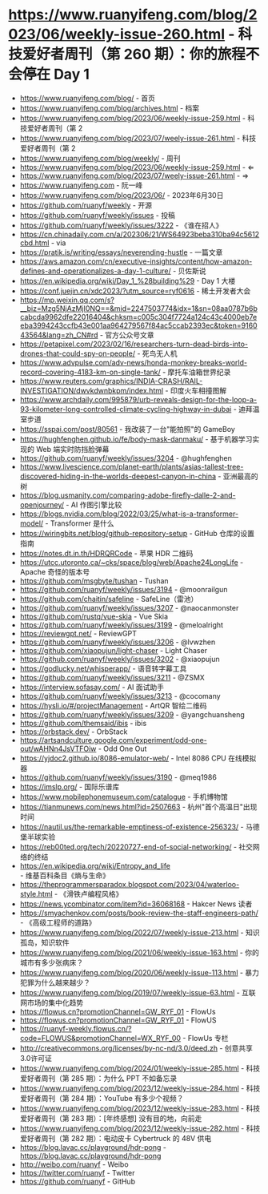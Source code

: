 # https://www.ruanyifeng.com/blog/2023/06/weekly-issue-260.html - 科技爱好者周刊（第 260 期）：你的旅程不会停在 Day 1

- https://www.ruanyifeng.com/blog/ - 首页
- https://www.ruanyifeng.com/blog/archives.html - 档案
- https://www.ruanyifeng.com/blog/2023/06/weekly-issue-259.html - 科技爱好者周刊（第 2
- https://www.ruanyifeng.com/blog/2023/07/weely-issue-261.html - 科技爱好者周刊（第 2
- https://www.ruanyifeng.com/blog/weekly/ - 周刊
- https://www.ruanyifeng.com/blog/2023/06/weekly-issue-259.html - ⇐
- https://www.ruanyifeng.com/blog/2023/07/weely-issue-261.html - ⇒
- https://www.ruanyifeng.com - 阮一峰
- https://www.ruanyifeng.com/blog/2023/06/ - 2023年6月30日
- https://github.com/ruanyf/weekly - 开源
- https://github.com/ruanyf/weekly/issues - 投稿
- https://github.com/ruanyf/weekly/issues/3222 - 《谁在招人》
- https://cn.chinadaily.com.cn/a/202306/21/WS64923beba310ba94c5612cbd.html - via
- https://pratik.is/writing/essays/neverending-hustle - 一篇文章
- https://aws.amazon.com/cn/executive-insights/content/how-amazon-defines-and-operationalizes-a-day-1-culture/ - 贝佐斯说
- https://en.wikipedia.org/wiki/Day_1_%28building%29 - Day 1 大楼
- https://conf.juejin.cn/xdc2023/?utm_source=ryf0616 - 稀土开发者大会
- https://mp.weixin.qq.com/s?__biz=Mzg5NjAzMjI0NQ==&mid=2247503774&idx=1&sn=08aa0787b6bcabcda9962dfe22016404&chksm=c005c304f7724a124c43c4000eb7eeba3994243ccfb43e001aa964279567f84ac5ccab2393ec&token=916043564&lang=zh_CN#rd - 官方公众号文章
- https://petapixel.com/2023/02/16/researchers-turn-dead-birds-into-drones-that-could-spy-on-people/ - 死鸟无人机
- https://www.advpulse.com/adv-news/honda-monkey-breaks-world-record-covering-4183-km-on-single-tank/ - 摩托车油箱世界纪录
- https://www.reuters.com/graphics/INDIA-CRASH/RAIL-INVESTIGATION/dwvkdwnbkpm/index.html - 印度火车相撞图解
- https://www.archdaily.com/995879/urb-reveals-design-for-the-loop-a-93-kilometer-long-controlled-climate-cycling-highway-in-dubai - 迪拜温室步道
- https://sspai.com/post/80561 - 我改装了一台"能拍照"的 GameBoy
- https://hughfenghen.github.io/fe/body-mask-danmaku/ - 基于机器学习实现的 Web 端实时防挡脸弹幕
- https://github.com/ruanyf/weekly/issues/3204 - @hughfenghen
- https://www.livescience.com/planet-earth/plants/asias-tallest-tree-discovered-hiding-in-the-worlds-deepest-canyon-in-china - 亚洲最高的树
- https://blog.usmanity.com/comparing-adobe-firefly-dalle-2-and-openjourney/ - AI 作图引擎比较
- https://blogs.nvidia.com/blog/2022/03/25/what-is-a-transformer-model/ - Transformer 是什么
- https://wiringbits.net/blog/github-repository-setup - GitHub 仓库的设置指南
- https://notes.dt.in.th/HDRQRCode - 苹果 HDR 二维码
- https://utcc.utoronto.ca/~cks/space/blog/web/Apache24LongLife - Apache 奇怪的版本号
- https://github.com/msgbyte/tushan - Tushan
- https://github.com/ruanyf/weekly/issues/3194 - @moonrailgun
- https://github.com/chaitin/safeline - SafeLine（雷池）
- https://github.com/ruanyf/weekly/issues/3207 - @naocanmonster
- https://github.com/rustq/vue-skia - Vue Skia
- https://github.com/ruanyf/weekly/issues/3199 - @meloalright
- https://reviewgpt.net/ - ReviewGPT
- https://github.com/ruanyf/weekly/issues/3206 - @lvwzhen
- https://github.com/xiaopujun/light-chaser - Light Chaser
- https://github.com/ruanyf/weekly/issues/3202 - @xiaopujun
- https://godlucky.net/whisperapp/ - 语音转字幕工具
- https://github.com/ruanyf/weekly/issues/3211 - @ZSMX
- https://interview.sofasay.com/ - AI 面试助手
- https://github.com/ruanyf/weekly/issues/3213 - @cocomany
- https://hysli.io/#/projectManagement - ArtQR 智绘二维码
- https://github.com/ruanyf/weekly/issues/3209 - @yangchuansheng
- https://github.com/themsaid/ibis - ibis
- https://orbstack.dev/ - OrbStack
- https://artsandculture.google.com/experiment/odd-one-out/wAHNn4JsVTFOiw - Odd One Out
- https://yjdoc2.github.io/8086-emulator-web/ - Intel 8086 CPU 在线模拟器
- https://github.com/ruanyf/weekly/issues/3190 - @meq1986
- https://imslp.org/ - 国际乐谱库
- https://www.mobilephonemuseum.com/catalogue - 手机博物馆
- https://tianmunews.com/news.html?id=2507663 - 杭州"首个高温日"出现时间
- https://nautil.us/the-remarkable-emptiness-of-existence-256323/ - 马德堡半球实验
- https://reb00ted.org/tech/20220727-end-of-social-networking/ - 社交网络的终结
- https://en.wikipedia.org/wiki/Entropy_and_life - 维基百科条目《熵与生命》
- https://theprogrammersparadox.blogspot.com/2023/04/waterloo-style.html - 《滑铁卢编程风格》
- https://news.ycombinator.com/item?id=36068168 - Hakcer News 读者
- https://smyachenkov.com/posts/book-review-the-staff-engineers-path/ - 《高级工程师的道路》
- https://www.ruanyifeng.com/blog/2022/07/weekly-issue-213.html - 知识孤岛，知识软件
- https://www.ruanyifeng.com/blog/2021/06/weekly-issue-163.html - 你的城市有多少张病床？
- https://www.ruanyifeng.com/blog/2020/06/weekly-issue-113.html - 暴力犯罪为什么越来越少？
- https://www.ruanyifeng.com/blog/2019/07/weekly-issue-63.html - 互联网市场的集中化趋势
- https://flowus.cn?promotionChannel=GW_RYF_01 - FlowUs
- https://flowus.cn?promotionChannel=GW_RYF_01 - FlowUS
- https://ruanyf-weekly.flowus.cn/?code=FLOWUS&promotionChannel=WX_RYF_00 - FlowUs 专栏
- http://creativecommons.org/licenses/by-nc-nd/3.0/deed.zh - 创意共享3.0许可证
- https://www.ruanyifeng.com/blog/2024/01/weekly-issue-285.html - 科技爱好者周刊（第 285 期）：为什么 PPT 不如备忘录
- https://www.ruanyifeng.com/blog/2023/12/weekly-issue-284.html - 科技爱好者周刊（第 284 期）：YouTube 有多少个视频？
- https://www.ruanyifeng.com/blog/2023/12/weekly-issue-283.html - 科技爱好者周刊（第 283 期）：[年终感想] 没有目的地，向前走
- https://www.ruanyifeng.com/blog/2023/12/weekly-issue-282.html - 科技爱好者周刊（第 282 期）：电动皮卡 Cybertruck 的 48V 供电
- https://blog.lavac.cc/playground/hdr-pong - https://blog.lavac.cc/playground/hdr-pong
- http://weibo.com/ruanyf - Weibo
- https://twitter.com/ruanyf - Twitter
- https://github.com/ruanyf - GitHub